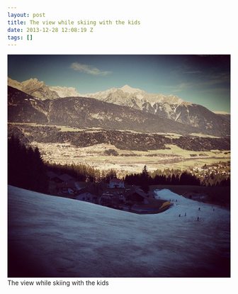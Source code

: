```yaml
---
layout: post
title: The view while skiing with the kids
date: 2013-12-28 12:08:19 Z
tags: []
---
```

![](/media/2013/12/71406988052.jpg)
The view while skiing with the kids
